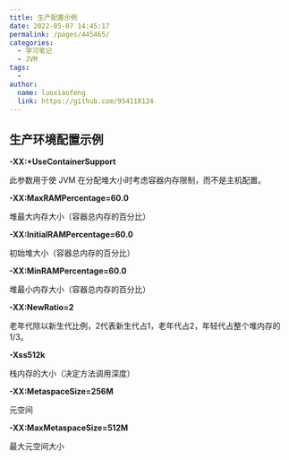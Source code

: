 ```yaml
---
title: 生产配置示例
date: 2022-05-07 14:45:17
permalink: /pages/445465/
categories:
  - 学习笔记
  - JVM
tags:
  - 
author: 
  name: luoxiaofeng
  link: https://github.com/954118124
---
```


## 生产环境配置示例

**-XX:+UseContainerSupport**

此参数用于使 JVM 在分配堆大小时考虑容器内存限制，而不是主机配置。

**-XX:MaxRAMPercentage=60.0**

堆最大内存大小（容器总内存的百分比）

**-XX:InitialRAMPercentage=60.0**

初始堆大小（容器总内存的百分比）

**-XX:MinRAMPercentage=60.0**

堆最小内存大小（容器总内存的百分比）

**-XX:NewRatio=2**

老年代除以新生代比例，2代表新生代占1，老年代占2，年轻代占整个堆内存的1/3。

**-Xss512k**

栈内存的大小（决定方法调用深度）

**-XX:MetaspaceSize=256M**

元空间

**-XX:MaxMetaspaceSize=512M**

最大元空间大小